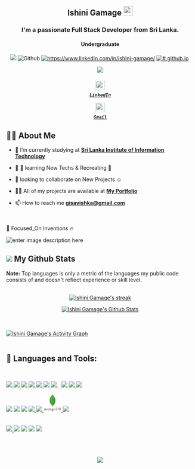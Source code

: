 <h2 align="center">Ishini Gamage <img src="https://media.giphy.com/media/hvRJCLFzcasrR4ia7z/giphy.gif" width="25px" height="25px">  
<h3 align="center">I'm a passionate Full Stack Developer from Sri Lanka.</h3>
<h4 align="center">Undergraduate</h4>

<p align="center"> 
<img src="https://komarev.com/ghpvc/?username=IshiniGamage"  />
<img src="https://img.shields.io/github/followers/IshiniGamage?label=Follow&style=social" alt="Github" />
  <a href="https://www.linkedin.com/in/ishini-gamage/">
<img src="https://img.shields.io/badge/-Ishini_Gamage-blue?style=flat-square&logo=Linkedin&logoColor=white&link=https://www.linkedin.com/in/ishini-gamage/" alt="https://www.linkedin.com/in/ishini-gamage/" /></a>
<a href="https://IshiniGamage.github.io">
<img src="https://img.shields.io/badge/Website-46a2f1.svg?&style=flat-square&logo=Google-Chrome&logoColor=white&link=https://anmolsingh.me/" alt="#.github.io" /></a>
<img src="https://img.shields.io/github/stars/IshiniGamage?affiliations=OWNER%2CCOLLABORATOR%2CORGANIZATION_MEMBER&style=social" alt="">
</p>
</h2>

<p align="center">
    <img src="https://readme-typing-svg.herokuapp.com?color=fff&width=480&height=65&lines=Welcome+To+My+Profile+.+.+.+.;+.+.+.&center=true"></a>  
</p>
<h5 align="center">

  <code><a href="https://www.linkedin.com/in/ishini-gamage/" title="LinkedIn Profile"><img width="25px" height="25px" src="https://github.com/IshiniGamage/IshiniGamage/blob/main/Images/linkedin.svg"> LinkedIn</a></code>

  <code><a href="mailto:gisavishka@gmail.com" title="Send Email"><img width="25px" height="25px" src="https://github.com/IshiniGamage/IshiniGamage/blob/main/Images/gmail.png"> Gmail</a></code>
</h5>
<p/>

 ## 🙋‍♂️ About Me

- 🔭 I’m currently studying at **[Sri Lanka Institute of Information Technology](https://sliit.lk/)**

- 👯 🌱 learning New Techs & Recreating 🚧

- 👯 looking to collaborate on New Projects ☺

- 👨‍💻 All of my projects are available at **[My Portfolio](https://ishinigamage.github.io/)**

- 📫 How to reach me **gisavishka@gmail.com**
<br>

<!--

[<img align="left" alt=" | Facebook" width="22px" src="https://cdn.jsdelivr.net/npm/simple-icons@v3/icons/facebook.svg" />][facebook]
[<img align="left" alt=" | Instagram" width="22px" src="https://cdn.jsdelivr.net/npm/simple-icons@v3/icons/instagram.svg" />][instagram]
[<img align="left" alt="gamage-visitha-isuru | LinkedIn" width="22px" src="https://cdn.jsdelivr.net/npm/simple-icons@v3/icons/linkedin.svg" />][linkedin]
[<img align="left" alt=" | Twitter" width="22px" src="https://cdn.jsdelivr.net/npm/simple-icons@v3/icons/twitter.svg" />][twitter]

-->
 :dart: Focused_On Inventions :fire:

 ![enter image description here](https://github.com/IshiniGamage/IshiniGamage/blob/main/gif1.gif)
<br>
## <img src="https://img.icons8.com/color/48/000000/programming-flag.png"/> My Github Stats
  
  <b>Note:</b> Top languages is only a metric of the languages my public code consists of and doesn't reflect experience or skill level.
<br/>
<br/>
<p align="center">
    <a href="https://github.com/IshiniGamage/github-readme-streak-stats">
        <img title="🔥 Get streak stats for your profile at git.io/streak-stats" alt="Ishini Gamage's streak" src="https://github-readme-streak-stats.herokuapp.com/?user=Ishini11&theme=black-ice&hide_border=true&stroke=0000&background=060A0CD0"/>
    </a>
 </p>



<p align="center">
<a href="https://github.com/IshiniGamage/github-readme-stats"><img alt="Ishini Gamage's Github Stats" src="https://github-readme-stats.vercel.app/api?username=IshiniGamage&show_icons=true&count_private=true&theme=react&hide_border=true&bg_color=0D1117" /></a>
</p>
<br/>
<br/>
<a href="https://github.com/IshiniGamage/github-readme-activity-graph"><img alt="Ishini Gamage's Activity Graph" src="https://activity-graph.herokuapp.com/graph?username=IshiniGamage&bg_color=0D1117&color=5BCDEC&line=5BCDEC&point=FFFFFF&hide_border=true" /></a>

<br/>
<br/>

## 🚀 Languages and Tools:
<br/>
<p align="left">
    <a href="https://getbootstrap.com" target="_blank"> <img src="https://img.icons8.com/color/48/000000/bootstrap.png"/> </a>
    <a href="https://www.java.com" target="_blank"> <img src="https://img.icons8.com/color/48/000000/java-coffee-cup-logo.png"/> </a>
    <a href="https://developer.mozilla.org/en-US/docs/Web/JavaScript" target="_blank"> <img src="https://img.icons8.com/color/48/000000/javascript.png"/> </a>
    <a href="https://www.w3.org/html/" target="_blank"> <img src="https://img.icons8.com/color/48/000000/html-5.png"/> </a>
    <a href="https://www.w3schools.com/css/" target="_blank"> <img src="https://img.icons8.com/color/48/000000/css3.png"/> </a>
    <a href="https://www.php.net" target="_blank"> <img src="https://img.icons8.com/officexs/40/000000/php-logo.png"/"> </a>
    <a style="padding-right:8px;" href="https://www.mysql.com/" target="_blank"> <img src="https://img.icons8.com/fluent/50/000000/mysql-logo.png"/> </a>
    <a href="https://git-scm.com/" target="_blank"> <img src="https://img.icons8.com/color/48/000000/git.png"/> </a>
    <a href="https://www.python.org" target="_blank"> <img src="https://img.icons8.com/color/48/000000/python.png"/> </a>
    <a href="" target="_blank"> <img src="https://img.icons8.com/color/48/000000/adobe-photoshop--v1.png"/> </a>
  


</p>
	
<a href="https://www.w3schools.in/c-tutorial/" target="_blank"> 
	<img src="https://img.icons8.com/color/48/000000/c-programming.png"/></a>
<a href="https://www.w3schools.com/CPP/default.asp" target="_blank"> 
	<img src="https://img.icons8.com/color/48/000000/c-plus-plus-logo.png"/></a>
<a href="https://www.w3schools.com/cs/index.php" target="_blank"> 
	<img src="https://img.icons8.com/color/48/000000/c-sharp-logo.png"/></a>
<a href="https://www.python.org" target="_blank"> 
	<img src="https://img.icons8.com/color/48/000000/python.png"/> </a> 
<a href="https://www.java.com" target="_blank"> 
	<img src="https://img.icons8.com/color/48/000000/java-coffee-cup-logo.png"/> </a>

<a href="https://www.mongodb.com/" target="_blank"> 
	<img src="https://raw.githubusercontent.com/devicons/devicon/master/icons/mongodb/mongodb-original-wordmark.svg" alt="mongodb" width="48" height="48"/> </a>
<a style="padding-right:8px;" href="https://www.mysql.com/" target="_blank"> 
	<img src="https://img.icons8.com/fluent/50/000000/mysql-logo.png"/> </a>	


<br/>
<br/>
<br/>
	
<a href="https://developer.android.com/" target="_blank"> 
	<img src="https://img.icons8.com/color/48/000000/android-studio--v2.png"/> </a>
<a href="https://tomcat.apache.org/" target="_blank"> 
	<img src="https://img.icons8.com/color/50/000000/tomcat.png"/></a>

<a href="https://visualstudio.microsoft.com/" target="_blank"> 
	<img src="https://img.icons8.com/color/48/000000/visual-studio.png"/></a>
<a href="https://code.visualstudio.com/download" target="_blank"> 
	<img src="https://img.icons8.com/color/48/000000/visual-studio-code-2019.png"/></a>

<a href="https://github.com/" target="_blank"> 
	<img src="https://img.icons8.com/color/48/000000/github.png"/></a>

<br/>
<br/>

<br/>
<br/>
<p align="center">
    <img src="https://readme-typing-svg.herokuapp.com?color=fff&width=480&height=65&lines=To+See+The+World,;Things+Dangerous+To+Come,;To+Find+Each+Other+And+To+Feel.;That+Is+Life+.+.+.+.;+.+.+.;Ishini+Gamage&center=true"></a>
</p>
<!--
![Git Hub Contribution](https://user-images.githubusercontent.com/34527100/94196273-bebe8b80-fed1-11ea-9b26-7672c725a6fd.jpg)
-->

[linkedin]: https://www.linkedin.com/in/ishini-gamage/
